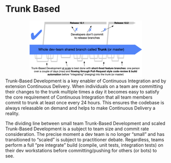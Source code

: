 # Trunk Based

<center><img src="../.github/assets/trunk.png" width=70%></center>
Trunk-Based Development is a key enabler of Continuous Integration and by extension Continuous Delivery. When individuals on a team are committing their changes to the trunk multiple times a day it becomes easy to satisfy the core requirement of Continuous Integration that all team members commit to trunk at least once every 24 hours. This ensures the codebase is always releasable on demand and helps to make Continuous Delivery a reality.

The dividing line between small team Trunk-Based Development and scaled Trunk-Based Development is a subject to team size and commit rate consideration. The precise moment a dev team is no longer “small” and has transitioned to “scaled” is subject to practitioner debate. Regardless, teams perform a full “pre integrate” build (compile, unit tests, integration tests) on their dev workstations before committing/pushing for others (or bots) to see.

